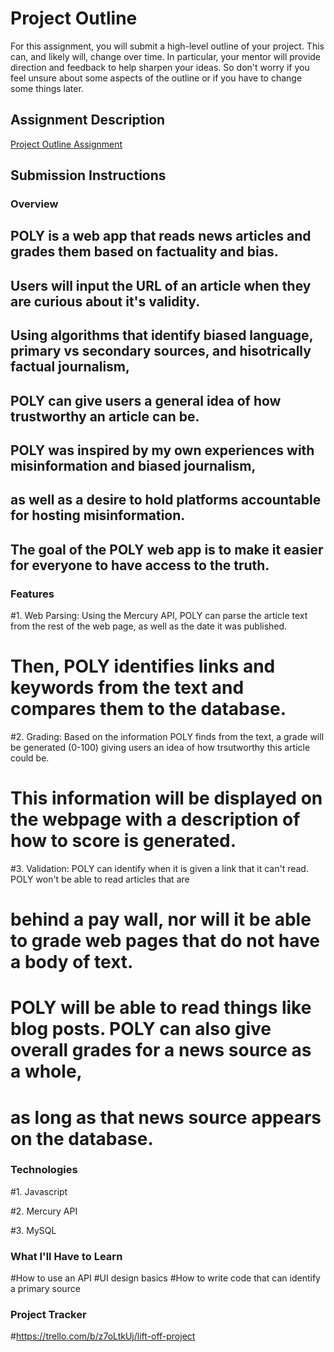 # Project Outline
For this assignment, you will submit a high-level outline of your project. This can, and likely will, change over time. In particular, your mentor will provide direction and feedback to help sharpen your ideas. So don't worry if you feel unsure about some aspects of the outline or if you have to change some things later.

## Assignment Description
[Project Outline Assignment](https://education.launchcode.org/liftoff/modules/assignments/project-outline)

## Submission Instructions

### Overview

## POLY is a web app that reads news articles and grades them based on factuality and bias. 
## Users will input the URL of an article when they are curious about it's validity. 
## Using algorithms that identify biased language, primary vs secondary sources, and hisotrically factual journalism, 
## POLY can give users a general idea of how trustworthy an article can be. 
## POLY was inspired by my own experiences with misinformation and biased journalism,
## as well as a desire to hold platforms accountable for hosting misinformation.
## The goal of the POLY web app is to make it easier for everyone to have access to the truth. 

### Features

#1. Web Parsing: Using the Mercury API, POLY can parse the article text from the rest of the web page, as well as the date it was published. 
#                Then, POLY identifies links and keywords from the text and compares them to the database. 

#2. Grading: Based on the information POLY finds from the text, a grade will be generated (0-100) giving users an idea of how trsutworthy this article could be. 
#            This information will be displayed on the webpage with a description of how to score is generated. 

#3. Validation: POLY can identify when it is given a link that it can't read. POLY won't be able to read articles that are
#               behind a pay wall, nor will it be able to grade web pages that do not have a body of text. 
#               POLY will be able to read things like blog posts. POLY can also give overall grades for a news source as a whole,
#               as long as that news source appears on the database.  


### Technologies

#1. Javascript

#2. Mercury API

#3. MySQL


### What I'll Have to Learn

#How to use an API 
#UI design basics 
#How to write code that can identify a primary source 


### Project Tracker
#https://trello.com/b/z7oLtkUj/lift-off-project 

